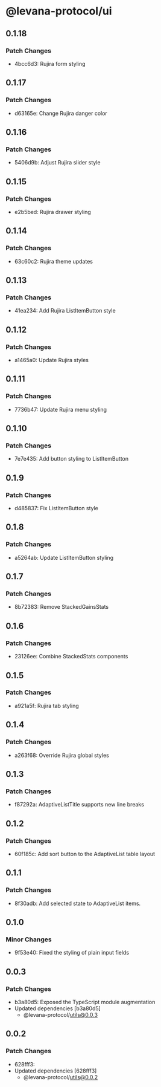 # @levana-protocol/ui

## 0.1.18

### Patch Changes

- 4bcc6d3: Rujira form styling

## 0.1.17

### Patch Changes

- d63165e: Change Rujira danger color

## 0.1.16

### Patch Changes

- 5406d9b: Adjust Rujira slider style

## 0.1.15

### Patch Changes

- e2b5bed: Rujira drawer styling

## 0.1.14

### Patch Changes

- 63c60c2: Rujira theme updates

## 0.1.13

### Patch Changes

- 41ea234: Add Rujira ListItemButton style

## 0.1.12

### Patch Changes

- a1465a0: Update Rujira styles

## 0.1.11

### Patch Changes

- 7736b47: Update Rujira menu styling

## 0.1.10

### Patch Changes

- 7e7e435: Add button styling to ListItemButton

## 0.1.9

### Patch Changes

- d485837: Fix ListItemButton style

## 0.1.8

### Patch Changes

- a5264ab: Update ListItemButton styling

## 0.1.7

### Patch Changes

- 8b72383: Remove StackedGainsStats

## 0.1.6

### Patch Changes

- 23126ee: Combine StackedStats components

## 0.1.5

### Patch Changes

- a921a5f: Rujira tab styling

## 0.1.4

### Patch Changes

- a263f68: Override Rujira global styles

## 0.1.3

### Patch Changes

- f87292a: AdaptiveListTitle supports new line breaks

## 0.1.2

### Patch Changes

- 60f185c: Add sort button to the AdaptiveList table layout

## 0.1.1

### Patch Changes

- 8f30adb: Add selected state to AdaptiveList items.

## 0.1.0

### Minor Changes

- 9f53e40: Fixed the styling of plain input fields

## 0.0.3

### Patch Changes

- b3a80d5: Exposed the TypeScript module augmentation
- Updated dependencies [b3a80d5]
  - @levana-protocol/utils@0.0.3

## 0.0.2

### Patch Changes

- 628fff3:
- Updated dependencies [628fff3]
  - @levana-protocol/utils@0.0.2
